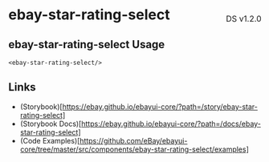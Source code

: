 <h1 style='display: flex; justify-content: space-between; align-items: center;'>
    <span>
        ebay-star-rating-select
    </span>
    <span style='font-weight: normal; font-size: medium; margin-bottom: -15px;'>
        DS v1.2.0
    </span>
</h1>

## ebay-star-rating-select Usage

```marko
<ebay-star-rating-select/>
```

## Links

-   (Storybook)[https://ebay.github.io/ebayui-core/?path=/story/ebay-star-rating-select]
-   (Storybook Docs)[https://ebay.github.io/ebayui-core/?path=/docs/ebay-star-rating-select]
-   (Code Examples)[https://github.com/eBay/ebayui-core/tree/master/src/components/ebay-star-rating-select/examples]
